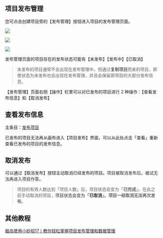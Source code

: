 
## 项目发布管理 <!-- {docsify-ignore-all} -->

您可点击创建项目旁的【发布管理】按钮进入项目的发布管理页面。

![](https://cdn.nlark.com/yuque/0/2022/png/26719757/1654694483724-6d1b6d07-8a9c-4bde-9791-80ecf1e6a493.png)

![](https://cdn.nlark.com/yuque/0/2022/png/26719757/1647583362060-8b85c2e1-bb4d-4ab0-9d2f-260279085466.png)

![](https://cdn.nlark.com/yuque/0/2022/png/26719757/1654694865141-9e1b74f9-33db-4a19-bb6a-2814274f019c.png)

发布管理页面的项目存在的发布状态可能有【未发布】【发布中】【已取消】



> 未发布的项目通常不会出现在发布管理中，但通过**复制项目**而来的项目，即使状态为未发布也会出现在发布管理，并且会保留原项目的大部分发布信息。
>



【发布管理】页面右侧【操作】栏里可以对已发布的项目进行 2 种操作：【查看发布信息】和【取消发布】

## 查看发布信息
主条目：[发布项目](https://www.yuque.com/naodao/researcher-manual/cd165t#ERkAh)



已发布的项目无法再从画布进入【项目发布】界面，可以从此处点击「查看」重新查看已发布的项目的发布信息。

## 取消发布


可以通过【取消发布】按钮主动取消已经发布的项目。<font style="color:rgb(38, 38, 38);">项目被取消发布后，被试无法再进入项目作答。</font>



> 项目的有效人数达到「项目人数」后，项目状态会变为「**已完成**」。在此之前手动取消的项目，<font style="color:rgb(38, 38, 38);">项目状态会变为「</font>**<font style="color:rgb(38, 38, 38);">已取消</font>**<font style="color:rgb(38, 38, 38);">」。</font>**项目一经取消无法再次发布**。
>

## 其他教程
[脑岛使用小妙招17丨教你轻松掌握项目发布管理和数据管理](https://mp.weixin.qq.com/s/RVgvSqqBYg0JVzjPYyc7BA)

